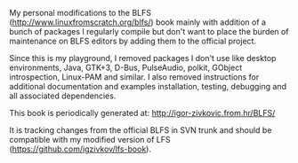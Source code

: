 My personal modifications to the BLFS (http://www.linuxfromscratch.org/blfs/)
book mainly with addition of a bunch of packages I regularly compile but don't
want to place the burden of maintenance on BLFS editors by adding them to the
official project.

Since this is my playground, I removed packages I don't use like desktop
environments, Java, GTK+3, D-Bus, PulseAudio, polkit, GObject introspection,
Linux-PAM and similar. I also removed instructions for additional documentation
and examples installation, testing, debugging and all associated dependencies.

This book is periodically generated at: http://igor-zivkovic.from.hr/BLFS/

It is tracking changes from the official BLFS in SVN trunk and should be
compatible with my modified version of LFS (https://github.com/igzivkov/lfs-book).
